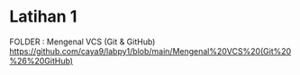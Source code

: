 # Latihan 1
FOLDER : Mengenal VCS (Git & GitHub)
https://github.com/caya9/labpy1/blob/main/Mengenal%20VCS%20(Git%20%26%20GitHub)
